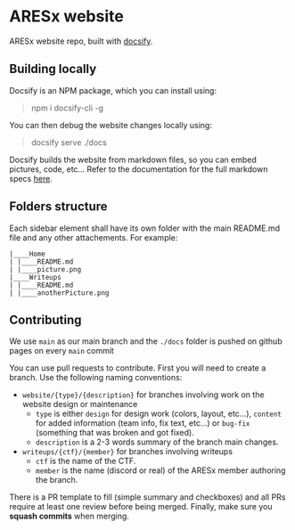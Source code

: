 # ARESx website

ARESx website repo, built with [docsify](https://docsify.js.org).

## Building locally

Docsify is an NPM package, which you can install using:
> npm i docsify-cli -g

You can then debug the website changes locally using:
> docsify serve ./docs

Docsify builds the website from markdown files, so you can embed pictures, code, etc... Refer to the documentation for the full markdown specs [here](https://docsify.js.org).

## Folders structure

Each sidebar element shall have its own folder with the main README.md file and any other attachements. For example:

```
|____Home
| |____README.md
| |____picture.png
|____Writeups
| |____README.md
| |____anotherPicture.png
```

## Contributing

We use `main` as our main branch and the `./docs` folder is pushed on github pages on every `main` commit

You can use pull requests to contribute. First you will need to create a branch. Use the following naming conventions:

- `website/{type}/{description}` for branches involving work on the website design or maintenance
  - `type` is either `design` for design work (colors, layout, etc...), `content` for added information (team info, fix text, etc...) or `bug-fix` (something that was broken and got fixed).
  - `description` is a 2-3 words summary of the branch main changes.
- `writeups/{ctf}/{member}` for branches involving writeups
  - `ctf` is the name of the CTF.
  - `member` is the name (discord or real) of the ARESx member authoring the branch.

There is a PR template to fill (simple summary and checkboxes) and all PRs require at least one review before being merged. Finally, make sure you **squash commits** when merging.
